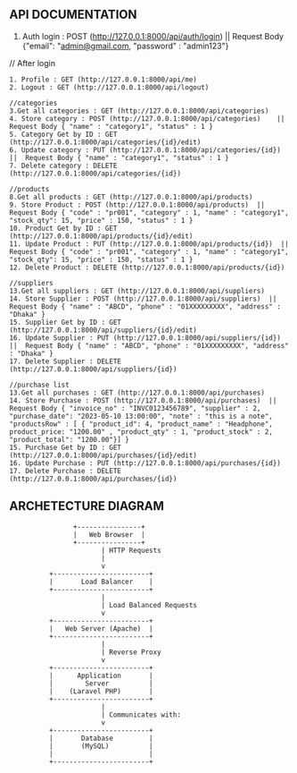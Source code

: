 

## API DOCUMENTATION

1. Auth login :  POST (http://127.0.0.1:8000/api/auth/login)   ||  Request Body {"email": "admin@gmail.com, "password" : "admin123"}
 

 // After login

	1. Profile : GET (http://127.0.0.1:8000/api/me)
	2. Logout : GET (http://127.0.0.1:8000/api/logout)

	//categories
	3.Get all categories : GET (http://127.0.0.1:8000/api/categories)
	4. Store category : POST (http://127.0.0.1:8000/api/categories)    ||  Request Body { "name" : "category1", "status" : 1 }
	5. Category Get by ID : GET (http://127.0.0.1:8000/api/categories/{id}/edit)
	6. Update category : PUT (http://127.0.0.1:8000/api/categories/{id})  ||  Request Body { "name" : "category1", "status" : 1 }
	7. Delete category : DELETE (http://127.0.0.1:8000/api/categories/{id})

	//products
	8.Get all products : GET (http://127.0.0.1:8000/api/products)
	9. Store Product : POST (http://127.0.0.1:8000/api/products)  ||  Request Body { "code" : "pr001", "category" : 1, "name" : "category1", "stock_qty": 15, "price" : 150, "status" : 1 }
	10. Product Get by ID : GET (http://127.0.0.1:8000/api/products/{id}/edit)
	11. Update Product : PUT (http://127.0.0.1:8000/api/products/{id})  ||  Request Body { "code" : "pr001", "category" : 1, "name" : "category1", "stock_qty": 15, "price" : 150, "status" : 1 }
	12. Delete Product : DELETE (http://127.0.0.1:8000/api/products/{id})
	
	//suppliers
	13.Get all suppliers : GET (http://127.0.0.1:8000/api/suppliers)
	14. Store Supplier : POST (http://127.0.0.1:8000/api/suppliers)  ||  Request Body { "name" : "ABCD", "phone" : "01XXXXXXXXX", "address" : "Dhaka" }
	15. Supplier Get by ID : GET (http://127.0.0.1:8000/api/suppliers/{id}/edit)
	16. Update Supplier : PUT (http://127.0.0.1:8000/api/suppliers/{id})  ||  Request Body { "name" : "ABCD", "phone" : "01XXXXXXXXX", "address" : "Dhaka" }
	17. Delete Supplier : DELETE (http://127.0.0.1:8000/api/suppliers/{id})

	//purchase list
	13.Get all purchases : GET (http://127.0.0.1:8000/api/purchases)
	14. Store Purchase : POST (http://127.0.0.1:8000/api/purchases)  ||  Request Body { "invoice_no" : "INVC0123456789", "supplier" : 2, "purchase_date": "2023-05-10 13:00:00", "note" : "this is a note", 
	"productsRow" : [ { "product_id": 4, "product_name" : "Headphone", product_price: "1200.00" , "product_qty" : 1, "product_stock" : 2, "product_total": "1200.00"}] }
	15. Purchase Get by ID : GET (http://127.0.0.1:8000/api/purchases/{id}/edit)
	16. Update Purchase : PUT (http://127.0.0.1:8000/api/purchases/{id})
	17. Delete Purchase : DELETE (http://127.0.0.1:8000/api/purchases/{id})
    
 ## ARCHETECTURE DIAGRAM
 
                    +----------------+
                    |   Web Browser  |
                    +----------------+
                           | HTTP Requests
                           |
                           v
              +------------------------+
              |       Load Balancer    |
              +------------------------+
                           |
                           | Load Balanced Requests
                           v
              +------------------------+
              |   Web Server (Apache)  |
              +------------------------+
                           |
                           | Reverse Proxy
                           v
              +------------------------+
              |      Application       |
              |        Server          |
              |    (Laravel PHP)       |
              +------------------------+
                           |
                           | Communicates with:
                           v
              +------------------------+
              |       Database         |
              |       (MySQL)          |
              |                        |
              +------------------------+


	
	

